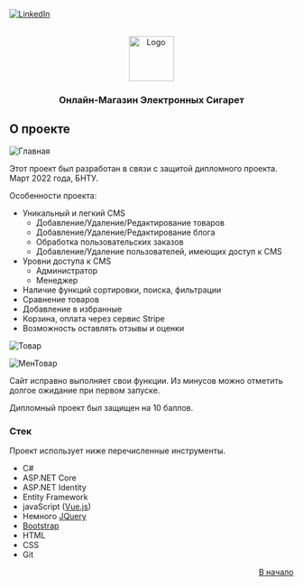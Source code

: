 <div id="top"></div>

[![LinkedIn][linkedin-shield]][linkedin-url]
  
<br />
<div align="center">
<a>
    <img src="https://user-images.githubusercontent.com/80919963/161778669-b8f66540-971c-4e88-bf4a-3e1d8477336a.png" alt="Logo" width="80" height="80">
</a>
  <h3 align="center">Онлайн-Магазин Электронных Сигарет</h3>

</div>


## О проекте

![Главная](https://user-images.githubusercontent.com/80919963/161769551-1463f01c-3546-4bd4-b30b-3783f06e2136.PNG)


Этот проект был разработан в связи с защитой дипломного проекта. Март 2022 года, БНТУ.

Особенности проекта:
* Уникальный и легкий CMS
     - Добавление/Удаление/Редактирование товаров
     - Добавление/Удаление/Редактирование блога
     - Обработка пользовательских заказов
     - Добавление/Удаление пользователей, имеющих доступ к CMS
* Уровни доступа к CMS
     - Администратор
     - Менеджер
* Наличие функций сортировки, поиска, фильтрации
* Сравнение товаров
* Добавление в избранные
* Корзина, оплата через сервис Stripe
* Возможность оставлять отзывы и оценки

![Товар](https://user-images.githubusercontent.com/80919963/161770515-9c328bed-98fc-469f-b9d5-9365dd8376c9.PNG)

![МенТовар](https://user-images.githubusercontent.com/80919963/161770161-a2f19ce3-092f-46b4-863f-14586e300f84.PNG)

Сайт исправно выполняет свои функции. Из минусов можно отметить долгое ожидание при первом запуске. 

Дипломный проект был защищен на 10 баллов.



### Стек

Проект использует ниже перечисленные инструменты.

* C#
* ASP.NET Core
* ASP.NET Identity
* Entity Framework
* javaScript ([Vue.js](https://vuejs.org/))
* Немного [JQuery](https://jquery.com)
* [Bootstrap](https://getbootstrap.com)
* HTML
* CSS
* Git

<p align="right"><a href="#top">В начало</a></p>


<!-- https://www.markdownguide.org/basic-syntax/#reference-style-links -->
[linkedin-shield]: https://img.shields.io/badge/-LinkedIn-black.svg?style=for-the-badge&logo=linkedin&colorB=555
[linkedin-url]: https://www.linkedin.com/in/maxim-anisovec/
